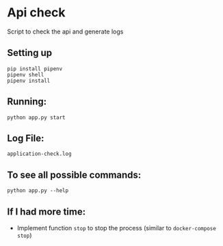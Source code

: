 # Api check

Script to check the api and generate logs

## Setting up

    pip install pipenv
    pipenv shell
    pipenv install

## Running:

    python app.py start

## Log File:

    application-check.log

## To see all possible commands:

    python app.py --help

## If I had more time:

* Implement function `stop` to stop the process (similar to `docker-compose stop`)
